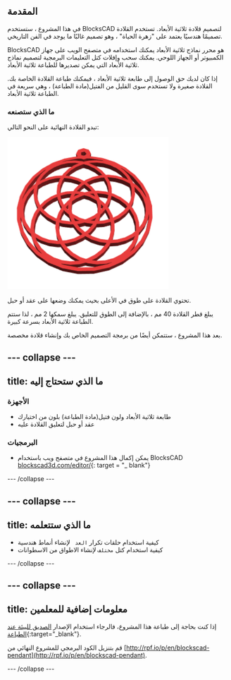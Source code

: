 ## المقدمة

في هذا المشروع ، ستستخدم BlocksCAD لتصميم قلادة ثلاثية الأبعاد. تستخدم القلادة تصميمًا هندسيًا يعتمد على "زهرة الحياة" ، وهو تصميم غالبًا ما يوجد في الفن التاريخي.

BlocksCAD هو محرر نماذج ثلاثية الأبعاد يمكنك استخدامه في متصفح الويب على جهاز الكمبيوتر أو الجهاز اللوحي. يمكنك سحب وإفلات كتل التعليمات البرمجية لتصميم نماذج ثلاثية الأبعاد التي يمكن تصديرها للطباعة ثلاثية الأبعاد.

إذا كان لديك حق الوصول إلى طابعة ثلاثية الأبعاد ، فيمكنك طباعة القلادة الخاصة بك. القلادة صغيرة ولا تستخدم سوى القليل من الفتيل(مادة الطباعة) ، وهي سريعة في الطباعة ثلاثية الأبعاد.

### ما الذي ستصنعه

تبدو القلادة النهائية على النحو التالي:

![لقطة الشاشة](images/pendant-finished.png)

تحتوي القلادة على طوق في الأعلى بحيث يمكنك وضعها على عقد أو حبل.

يبلغ قطر القلادة 40 مم ، بالإضافة إلى الطوق للتعليق. يبلغ سمكها 2 مم ، لذا ستتم الطباعة ثلاثية الأبعاد بسرعة كبيرة.

بعد هذا المشروع ، ستتمكن أيضًا من برمجة التصميم الخاص بك وإنشاء قلادة مخصصة.

--- collapse ---
---
title: ما الذي ستحتاج إليه
---

### الأجهزة

+ طابعة ثلاثية الأبعاد ولون فتيل(مادة الطباعة) بلون من اختيارك
+ عقد أو حبل لتعليق القلادة عليه

### البرمجيات

+ يمكن إكمال هذا المشروع في متصفح ويب باستخدام BlocksCAD [blockscad3d.com/editor/](https://www.blockscad3d.com/editor){: target = "_ blank"}

--- /collapse ---

--- collapse ---
---
title: ما الذي ستتعلمه
---

+ كيفية استخدام حلقات تكرار `العد ` لإنشاء أنماط هندسية
+ كيفية استخدام كتل `مختلف` لإنشاء الاطواق من الاسطوانات

--- /collapse ---

--- collapse ---
---
title: معلومات إضافية للمعلمين
---

إذا كنت بحاجة إلى طباعة هذا المشروع، فالرجاء استخدام الإصدار [الصديق للبيئة عند الطباعة](https://projects.raspberrypi.org/en/projects/blockscad-pendant/print){:target="_blank"}.

قم بتنزيل الكود البرمجي للمشروع النهائي من [http://rpf.io/p/en/blockscad-pendant](http://rpf.io/p/en/blockscad-pendant).

--- /collapse ---
